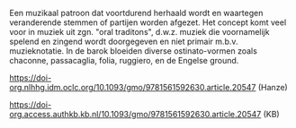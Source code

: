 Een muzikaal patroon dat voortdurend herhaald wordt en waartegen veranderende stemmen of partijen worden afgezet. Het concept komt veel voor in muziek uit zgn. "oral traditons", d.w.z. muziek die voornamelijk spelend en zingend wordt doorgegeven en niet primair m.b.v. muzieknotatie. In de barok bloeiden diverse ostinato-vormen zoals chaconne, passacaglia, folia, ruggiero, en de Engelse ground.

https://doi-org.nlhhg.idm.oclc.org/10.1093/gmo/9781561592630.article.20547 (Hanze)

https://doi-org.access.authkb.kb.nl/10.1093/gmo/9781561592630.article.20547 (KB)
